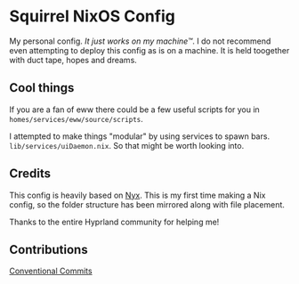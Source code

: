 # Squirrel NixOS Config

My personal config. *It just works on my machine™*. I do not recommend even attempting to deploy this config as is on a machine. It is held toogether with duct tape, hopes and dreams.


## Cool things

If you are a fan of eww there could be a few useful scripts for you in `homes/services/eww/source/scripts`.

I attempted to make things "modular" by using services to spawn bars. `lib/services/uiDaemon.nix`. So that might be worth looking into.



## Credits
This config is heavily based on [Nyx](https://github.com/NotAShelf/nyx). This is my first time making a Nix config, so the folder structure has been mirrored along with file placement.

Thanks to the entire Hyprland community for helping me!

## Contributions

[Conventional Commits](https://www.conventionalcommits.org/en/v1.0.0/)